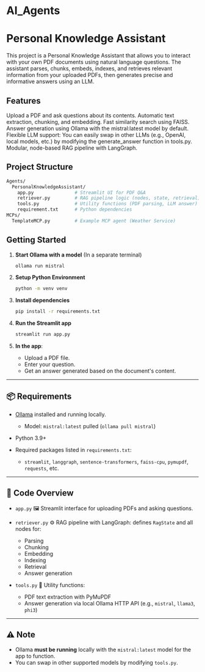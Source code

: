 # AI_Agents

# Personal Knowledge Assistant
This project is a Personal Knowledge Assistant that allows you to interact with your own PDF documents using natural language questions. The assistant parses, chunks, embeds, indexes, and retrieves relevant information from your uploaded PDFs, then generates precise and informative answers using an LLM.

## Features
Upload a PDF and ask questions about its contents.
Automatic text extraction, chunking, and embedding.
Fast similarity search using FAISS.
Answer generation using Ollama with the mistral:latest model by default.
Flexible LLM support: You can easily swap in other LLMs (e.g., OpenAI, local models, etc.) by modifying the generate_answer function in tools.py.
Modular, node-based RAG pipeline with LangGraph.

## Project Structure

```bash
Agents/
  PersonalKnowledgeAssistant/
    app.py               # Streamlit UI for PDF Q&A
    retriever.py         # RAG pipeline logic (nodes, state, retrieval)
    tools.py             # Utility functions (PDF parsing, LLM answer)
    requirement.txt      # Python dependencies
MCPs/
  TemplateMCP.py         # Example MCP agent (Weather Service)
```

## Getting Started

1. **Start Ollama with a model** (In a separate terminal)

   ```bash
   ollama run mistral
   ```
2. **Setup Python Environment**

   ```bash
   python -m venv venv
   ```
2. **Install dependencies**

   ```bash
   pip install -r requirements.txt
   ```

3. **Run the Streamlit app**

   ```bash
   streamlit run app.py
   ```

4. **In the app**:

   * Upload a PDF file.
   * Enter your question.
   * Get an answer generated based on the document's content.

---

## 📦 Requirements

* [Ollama](https://ollama.com) installed and running locally.

  * Model: `mistral:latest` pulled (`ollama pull mistral`)
* Python 3.9+
* Required packages listed in `requirements.txt`:

  * `streamlit`, `langgraph`, `sentence-transformers`, `faiss-cpu`, `pymupdf`, `requests`, etc.

---

## 🧩 Code Overview

* `app.py`
  🖼️ Streamlit interface for uploading PDFs and asking questions.

* `retriever.py`
  ⚙️ RAG pipeline with LangGraph: defines `RagState` and all nodes for:

  * Parsing
  * Chunking
  * Embedding
  * Indexing
  * Retrieval
  * Answer generation

* `tools.py`
  🧠 Utility functions:

  * PDF text extraction with PyMuPDF
  * Answer generation via local Ollama HTTP API (e.g., `mistral`, `llama3`, `phi3`)

---

## ⚠️ Note

* Ollama **must be running** locally with the `mistral:latest` model for the app to function.
* You can swap in other supported models by modifying `tools.py`.
